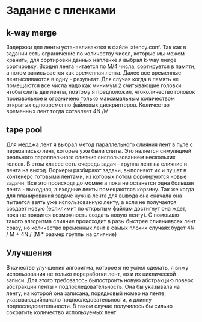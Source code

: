 # Задание с пленками

## k-way merge
Задержки для ленты устанавливаются в файле latency.conf. Так как в задании есть ограничение по количеству чисел, которые мы можем хранить, для сортировки данных напленке я выбрал k-way merge сортировку. Входня лента читается по M/4 числа, сортируется в памяти, а потом записывается как временная лента. Далее все временные лентысливаются в одну - результат. Для случая когда в память не помещаются все числа надо как минимум 2 считывающие головки чтобы слить две ленты, поэтому я предположил, чтоколичество головок произвольное и ограничено только максимальным количеством открытых одновременно файловых дискрипторов. Количество временных лент тогда сотавляет 4N /M

## tape pool
Для мерджа лент я выбрал метод параллельного слияния лент в пуле с перезаписью лент, которые уже были слиты. Это является симуляцией реального параллельного слияния сиспользованием нескольких головк. В этом классе есть очередь задач - группа лент на слияние и лента на выход. Воркеры разбирают задачи, выполняют их и пушат в контенерс готовыми лентами, из которых потом формируются новые задачи. Все это происходт до момента пока не останется одна большая лента - выходная, а входные ленты помещаютсяв корзину. Так же когда для планирования задаче нужна лента для вывода она сначала она пытается взять уже использованную ленту, а если не получается создает новую (еслилимит по открытым файлам достигнут она ждет, пока не появится возможность создать новую ленту). С помоьщю такого алгоритма слияние происходит в разы быстрее слияниявсех лент сразу, но количество временных лент в самых плохих случаях будет  4N / M + 4N / (M * размер группы на слияние)

## Улучшения
В качестве улучшения алгоритма, которое я не успел сделать, я вижу использования не только переработки лент, но и их циклической записи. Для этого требовалось быпостроить новую абстракцию поверх абстракции ленты - подпоследовательность. Она бы указывала на ленту, на которой она записана, порядковый номер на ленте, указывающийначало подпоследовательности, и длинну подпоследовательности. В таком случае получилось бы сильно сократить количество используемых лент
